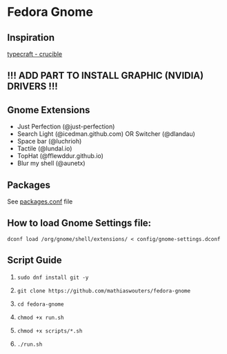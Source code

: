 # Fedora Gnome

## Inspiration
[typecraft - crucible](https://github.com/typecraft-dev/crucible)

## !!! ADD PART TO INSTALL GRAPHIC (NVIDIA) DRIVERS !!!

## Gnome Extensions
- Just Perfection (@just-perfection)
- Search Light (@icedman.github.com) OR Switcher (@dlandau)
- Space bar (@luchrioh)
- Tactile (@lundal.io)
- TopHat (@fflewddur.github.io)
- Blur my shell (@aunetx)

## Packages

See [packages.conf](config/packages.conf) file

## How to load Gnome Settings file:

`dconf load /org/gnome/shell/extensions/ < config/gnome-settings.dconf`

## Script Guide

1) `sudo dnf install git -y`

2) `git clone https://github.com/mathiaswouters/fedora-gnome`

3) `cd fedora-gnome`

4) `chmod +x run.sh`

5) `chmod +x scripts/*.sh`

6) `./run.sh`

